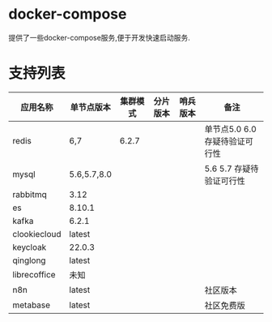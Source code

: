 # docker-compose

提供了一些docker-compose服务,便于开发快速启动服务.

# 支持列表

| 应用名称         | 单节点版本       | 集群模式  | 分片版本 | 哨兵版本 | 备注                  |
|--------------|-------------|-------|------|------|---------------------|
| redis        | 6,7         | 6.2.7 |      |      | 单节点5.0 6.0 存疑待验证可行性 |
| mysql        | 5.6,5.7,8.0 |       |      |      | 5.6 5.7 存疑待验证可行性    |
| rabbitmq     | 3.12        |       |      |      |                     |
| es           | 8.10.1      |       |      |      |                     |
| kafka        | 6.2.1       |       |      |      |                     |
| clookiecloud | latest      |       |      |      |                     |
| keycloak     | 22.0.3      |       |      |      |                     |
| qinglong     | latest      |       |      |      |                     |
| librecoffice | 未知          |       |      |      |                     |
| n8n          | latest      |       |      |      | 社区版本                |
| metabase     | latest      |       |      |      | 社区免费版               |

